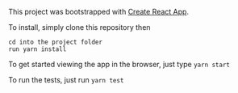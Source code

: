 This project was bootstrapped with [Create React App](https://github.com/facebookincubator/create-react-app).

To install, simply clone this repository then

```
cd into the project folder
run yarn install
```

To get started viewing the app in the browser, just type `yarn start`

To run the tests, just run `yarn test`
